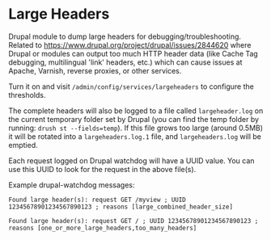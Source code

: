 # Large Headers

Drupal module to dump large headers for debugging/troubleshooting. Related to https://www.drupal.org/project/drupal/issues/2844620 where Drupal or modules can output too much HTTP header data (like Cache Tag debugging, multilingual 'link' headers, etc.) which can cause issues at Apache, Varnish, reverse proxies, or other services.

Turn it on and visit `/admin/config/services/largeheaders` to configure the thresholds.

The complete headers will also be logged to a file called `largeheader.log` on the current temporary folder set by Drupal (you can find the temp folder by running: `drush st --fields=temp`). If this file grows too large (around 0.5MB) it will be rotated into a `largeheaders.log.1` file, and `largeheaders.log` will be emptied.

Each request logged on Drupal watchdog will have a UUID value. You can use this UUID to look for the request in the above file(s).

Example drupal-watchdog messages:

```
Found large header(s): request GET /myview ; UUID 12345678901234567890123 ; reasons [large_combined_header_size]
```

```
Found large header(s): request GET / ; UUID 12345678901234567890123 ; reasons [one_or_more_large_headers,too_many_headers]
```
